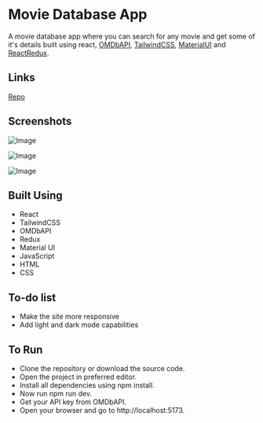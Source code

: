 # Movie Database App
A movie database app where you can search for any movie and get some of it's details built using react, [OMDbAPI](https://www.omdbapi.com/), [TailwindCSS](https://tailwindcss.com/), [MaterialUI](https://mui.com/) and [ReactRedux](https://react-redux.js.org/).

## Links
[Repo](https://github.com/Ishan-Nobu/movie-database-app)

## Screenshots
![Image](https://github.com/user-attachments/assets/d12a6ecb-eb90-4c7b-8aaa-4572d91929f8)

![Image](https://github.com/user-attachments/assets/bb8f08fb-bece-4c77-81d6-075a96164728)

![Image](https://github.com/user-attachments/assets/09487be0-c1f9-496a-81bb-fe2274320284)

## Built Using
- React
- TailwindCSS
- OMDbAPI
- Redux
- Material UI
- JavaScript
- HTML
- CSS

## To-do list
- Make the site more responsive
- Add light and dark mode capabilities

## To Run
- Clone the repository or download the source code.
- Open the project in preferred editor.
- Install all dependencies using npm install.
- Now run npm run dev.
- Get your API key from OMDbAPI.
- Open your browser and go to http://localhost:5173.
